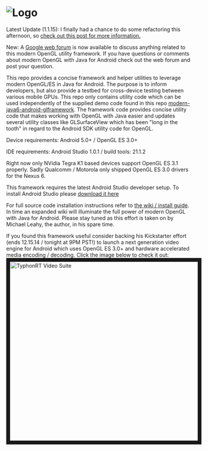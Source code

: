 ![Logo](http://i.imgur.com/yxIaWQ4.png "Logo")
============================
Latest Update (1.1.15): I finally had a chance to do some refactoring this afternoon, so 
<a href="https://groups.google.com/forum/#!topic/modern-java6-android-gldemos/cKGEl9X-cpU" target="_blank">check out this post for more information.</a>

New: A <a href="https://groups.google.com/forum/#!forum/modern-java6-android-gldemos" target="_blank">Google web forum</a> is now available to discuss anything related to this modern OpenGL utility framework. If you have questions or comments about modern OpenGL with Java for Android check out the web forum and post your question. 

This repo provides a concise framework and helper utilities to leverage modern OpenGL/ES in Java for Android. The purpose is to inform developers, but also provide a testbed for cross-device testing between various mobile GPUs. This repo only contains utility code which can be used independently of the supplied demo code found in this repo <a href="https://github.com/typhonrt/modern-java6-android-gldemos" target="_blank">modern-java6-android-glframework</a>. The framework code provides concise utility code that makes working with OpenGL with Java easier and updates several utility classes like GLSurfaceView which has been "long in the tooth" in regard to the Android SDK utility code for OpenGL.  

Device requirements: Android 5.0+ / OpenGL ES 3.0+

IDE requirements: Android Studio 1.0.1 / build tools: 21.1.2

Right now only NVidia Tegra K1 based devices support OpenGL ES 3.1 properly. Sadly Qualcomm / Motorola only shipped OpenGL ES 3.0 drivers for the Nexus 6. 

This framework requires the latest Android Studio developer setup. To install Android Studio please <a href="http://developer.android.com/sdk/index.html" target="_blank">download it here</a>

For full source code installation instructions refer to <a href="https://github.com/typhonrt/modern-java6-android-gldemos/wiki/installation" target="_blank">the wiki / install guide</a>. In time an expanded wiki will illuminate the full power of modern OpenGL with Java for Android. Please stay tuned as this effort is taken on by Michael Leahy, the author, in his spare time.

If you found this framework useful consider backing his Kickstarter effort (ends 12.15.14 / tonight at 9PM PST!) to launch a next generation video engine for Android which uses OpenGL ES 3.0+ and hardware accelerated media encoding / decoding.  Click the image below to check it out:
<a href="https://www.kickstarter.com/projects/85808410/typhonrt-video-suite-next-gen-video-apps-for-andro-0" target="_blank"><img src="http://i.imgur.com/gWh4A8M.png" 
alt="TyphonRT Video Suite" width="850" height="480" border="10" /></a>
